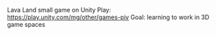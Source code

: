 Lava Land small game on Unity Play: https://play.unity.com/mg/other/games-piv
Goal: learning to work in 3D game spaces
